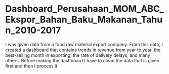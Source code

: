 # Dashboard_Perusahaan_MOM_ABC_Ekspor_Bahan_Baku_Makanan_Tahun_2010-2017
I was given data from a food raw material export company. From this data, I created a dashboard that contains  trends in revenue from year to year, the best-selling month in exporting, the rate of delivery delays, and many  others. Before making the dashboard I have to clean the data that is given first and then I process it.
